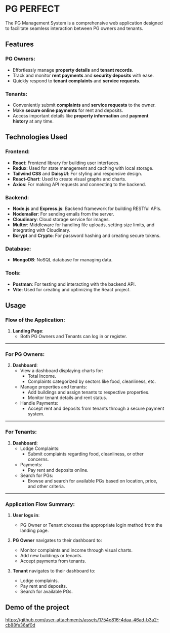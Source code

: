 
# PG PERFECT

The PG Management System is a comprehensive web application designed to facilitate seamless interaction between PG owners and tenants.


## Features

### PG Owners:
- Effortlessly manage **property details** and **tenant records**.
- Track and monitor **rent payments** and **security deposits** with ease.
- Quickly respond to **tenant complaints** and **service requests**.

### Tenants:
- Conveniently submit **complaints** and **service requests** to the owner.
- Make **secure online payments** for rent and deposits.
- Access important details like **property information** and **payment history** at any time.

## Technologies Used

### Frontend:
- **React**: Frontend library for building user interfaces.
- **Redux**: Used for state management and caching with local storage.
- **Tailwind CSS** and **DaisyUI**: For styling and responsive design.
- **React-Chart**: Used to create visual graphs and charts.
- **Axios**: For making API requests and connecting to the backend.

### Backend:
- **Node.js** and **Express.js**: Backend framework for building RESTful APIs.
- **Nodemailer**: For sending emails from the server.
- **Cloudinary**: Cloud storage service for images.
- **Multer**: Middleware for handling file uploads, setting size limits, and integrating with Cloudinary.
- **Bcrypt** and **Crypto**: For password hashing and creating secure tokens.

### Database:
- **MongoDB**: NoSQL database for managing data.

### Tools:
- **Postman**: For testing and interacting with the backend API.
- **Vite**: Used for creating and optimizing the React project.
## Usage

### Flow of the Application:

1. **Landing Page**:  
   - Both PG Owners and Tenants can log in or register.

---

### For PG Owners:
2. **Dashboard**:  
   - View a dashboard displaying charts for:
     - Total Income.
     - Complaints categorized by sectors like food, cleanliness, etc.
   - Manage properties and tenants:
     - Add buildings and assign tenants to respective properties.
     - Monitor tenant details and rent status.
   - Handle Payments:
     - Accept rent and deposits from tenants through a secure payment system.

---

### For Tenants:
3. **Dashboard**:
   - Lodge Complaints:
     - Submit complaints regarding food, cleanliness, or other concerns.
   - Payments:
     - Pay rent and deposits online.
   - Search for PGs:
     - Browse and search for available PGs based on location, price, and other criteria.

---

### Application Flow Summary:

1. **User logs in**:  
   - PG Owner or Tenant chooses the appropriate login method from the landing page.

2. **PG Owner** navigates to their dashboard to:
   - Monitor complaints and income through visual charts.
   - Add new buildings or tenants.
   - Accept payments from tenants.

3. **Tenant** navigates to their dashboard to:
   - Lodge complaints.
   - Pay rent and deposits.
   - Search for available PGs.

## Demo of the project
https://github.com/user-attachments/assets/1754e816-4daa-46ad-b3a2-cb88fe36af0d
